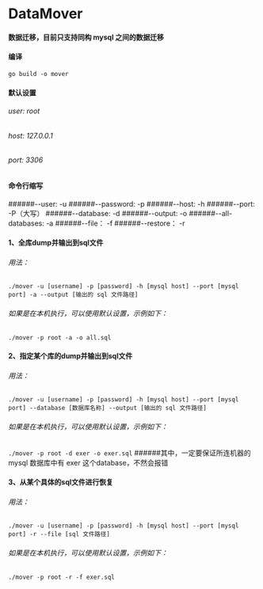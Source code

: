 # DataMover
#### 数据迁移，目前只支持同构 mysql 之间的数据迁移

#### 编译
`go build -o mover`

#### 默认设置

###### user: root  
###### host: 127.0.0.1  
###### port: 3306

#### 命令行缩写
######--user: -u
######--password: -p
######--host: -h
######--port: -P（大写）
######--database: -d
######--output: -o
######--all-databases: -a
######--file： -f
######--restore： -r


#### 1、全库dump并输出到sql文件
###### 用法：
`./mover -u [username] -p [password] -h [mysql host] --port [mysql port] -a --output [输出的 sql 文件路径]`

###### 如果是在本机执行，可以使用默认设置，示例如下：
`./mover -p root -a -o all.sql` 

#### 2、指定某个库的dump并输出到sql文件
###### 用法：
`./mover -u [username] -p [password] -h [mysql host] --port [mysql port] --database [数据库名称] --output [输出的 sql 文件路径]`
###### 如果是在本机执行，可以使用默认设置，示例如下：
`./mover -p root -d exer -o exer.sql`
######其中，一定要保证所连机器的 mysql 数据库中有 exer 这个database，不然会报错

#### 3、从某个具体的sql文件进行恢复
###### 用法：
`./mover -u [username] -p [password] -h [mysql host] --port [mysql port] -r --file [sql 文件路径]`
###### 如果是在本机执行，可以使用默认设置，示例如下：
`./mover -p root -r -f exer.sql`        
      
